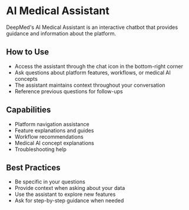 # AI Medical Assistant

DeepMed's AI Medical Assistant is an interactive chatbot that provides guidance and information about the platform.

## How to Use

- Access the assistant through the chat icon in the bottom-right corner
- Ask questions about platform features, workflows, or medical AI concepts
- The assistant maintains context throughout your conversation
- Reference previous questions for follow-ups

## Capabilities

- Platform navigation assistance
- Feature explanations and guides
- Workflow recommendations
- Medical AI concept explanations
- Troubleshooting help

## Best Practices

- Be specific in your questions
- Provide context when asking about your data
- Use the assistant to explore new features
- Ask for step-by-step guidance when needed
